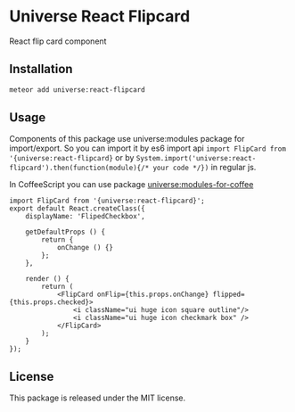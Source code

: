 # Universe React Flipcard

React flip card component

## Installation

```sh
meteor add universe:react-flipcard
```
## Usage
Components of this package use universe:modules package for import/export.
So you can import it by es6 import api `import FlipCard from '{universe:react-flipcard}`
or by `System.import('universe:react-flipcard').then(function(module){/* your code */})` in regular js.

In CoffeeScript you can use package [universe:modules-for-coffee](https://atmospherejs.com/universe/modules-for-coffee)
      
```
import FlipCard from '{universe:react-flipcard}';
export default React.createClass({
    displayName: 'FlipedCheckbox',

    getDefaultProps () {
        return {
            onChange () {}
        };
    },

    render () {
        return (
            <FlipCard onFlip={this.props.onChange} flipped={this.props.checked}>
                <i className="ui huge icon square outline"/>
                <i className="ui huge icon checkmark box" />
            </FlipCard>
        );
    }
});
```

## License

This package is released under the MIT license.
